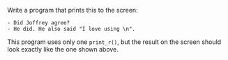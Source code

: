 
Write a program that prints this to the screen:

    - Did Joffrey agree?
    - He did. He also said "I love using \n".

This program uses only one `print_r()`, but the result on the screen should look exactly like the one shown above.
